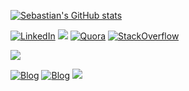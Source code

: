 [![Sebastian's GitHub stats](https://github-readme-stats.vercel.app/api?username=sebastianconcept&show_icons=true&theme=vue-dark&hide_border=true)](https://github.com/sebastianconcept/github-readme-stats)

[![LinkedIn](https://img.shields.io/badge/LinkedIn-%230077B5.svg?logo=linkedin&logoColor=white)](https://linkedin.com/in/sebastiansastre) 
[![](https://img.shields.io/badge/X-000000?logo=x&logoColor=white)](https://twitter.com/sebastianconcpt)
[![Quora](https://img.shields.io/badge/Quora-%23B92B27.svg?&logo=Quora&logoColor=white)](https://www.quora.com/profile/Sebastian-Sastre)
[![StackOverflow](https://img.shields.io/badge/Stack_Overflow-FE7A16?logo=stack-overflow&logoColor=white)](https://stackoverflow.com/users/485081/sebastian-sastre)

[![](https://img.shields.io/badge/website-000000?logo=About.me&logoColor=white)](https://sebastiansastre.co)

[![Blog](https://img.shields.io/badge/Blog-0A0A0A?logoColor=white)](https://blog.sebastiansastre.co)
[![Blog](https://img.shields.io/badge/dev.to-0A0A0A?logo=devdotto&logoColor=white)](https://dev.to/sebastianconcept)
[![](https://img.shields.io/badge/Medium-12100E?&logo=medium&logoColor=white)](https://medium.com/@sebastiansastre)
